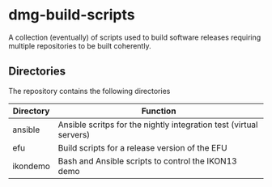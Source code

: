 # dmg-build-scripts

A collection (eventually) of scripts used to build software releases
requiring multiple repositories to be built coherently.


## Directories
The repository contains the following directories

Directory             | Function
-------------         | -------------
ansible               | Ansible scritps for the nightly integration test (virtual servers)
efu                   | Build scripts for a release version of the EFU
ikondemo              | Bash and Ansible scripts to control the IKON13 demo
